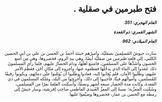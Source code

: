 <h1 dir="rtl">فتح طبرمين في صقلية .</h1>

<h5 dir="rtl">العام الهجري:  351

الشهر القمري: ذو القعدة

العام الميلادي: 962</h5>

<p dir="rtl">سارت جيوشُ المُسلِمينَ بصقليَّة، وأميرُهم حينئذ أحمدُ بن الحسن بن علي بن أبي الحسين الكلبي، إلى قلعةِ طبرمين من صقليَّة أيضًا، وهي بيدِ الرومِ، فحصروها، وهي مِن أمنع الحصون وأشَدِّها على المسلمين، فامتنع أهلُها، ودام الحصارُ عليهم، فلما رأى المسلمونَ ذلك عَمَدوا إلى الماءِ الذي يدخُلُها فقطعوه عنها، وأجروه إلى مكانٍ آخَرَ، فعَظُمَ الأمر عليهم، وطَلَبوا الأمان، فلم يُجابوا إليه، فعادوا وطَلَبوا أن يُؤمَّنوا على دمائِهم، ويكونوا رقيقًا للمُسلمين، وأموالُهم فيئًا، فأُجيبوا إلى ذلك، وأُخرِجوا من البلد، ومَلَكه المسلمون في ذي القعدة، وكانت مدة الحصار سبعة أشهر ونصفًا، وأُسكِنَت القلعةُ نفرًا من المسلمين، وسُمِّيَت المعزِّية؛ نسبةً إلى المعِزِّ العُبيدي الفاطمي صاحِبِ إفريقية، وسار جيشٌ إلى رمطة مع الحسن بن عمار، فحصروها وضيَّقوا عليها.</p></br>
